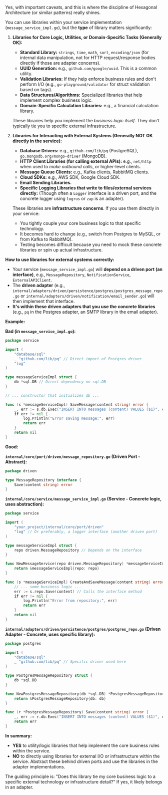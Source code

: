 Yes, with important caveats, and this is where the discipline of Hexagonal Architecture (or similar patterns) really shines.

You can use libraries within your service implementation (`message_service_impl.go`), but the **type** of library matters significantly:

1.  **Libraries for Core Logic, Utilities, or Domain-Specific Tasks (Generally OK):**
    *   **Standard Library:** `strings`, `time`, `math`, `sort`, `encoding/json` (for internal data manipulation, not for HTTP request/response bodies directly if those are adapter concerns).
    *   **UUID Generation:** e.g., `github.com/google/uuid`. This is a common utility.
    *   **Validation Libraries:** If they help enforce business rules and don't perform I/O (e.g., `go-playground/validator` for struct validation based on tags).
    *   **Data Structures/Algorithms:** Specialized libraries that help implement complex business logic.
    *   **Domain-Specific Calculation Libraries:** e.g., a financial calculation library.

    These libraries help you implement the *business logic itself*. They don't typically tie you to specific external infrastructure.

2.  **Libraries for Interacting with External Systems (Generally NOT OK directly in the service):**
    *   **Database Drivers:** e.g., `github.com/lib/pq` (PostgreSQL), `go.mongodb.org/mongo-driver` (MongoDB).
    *   **HTTP Client Libraries (for calling external APIs):** e.g., `net/http` when used to *make outbound calls*, or higher-level clients.
    *   **Message Queue Clients:** e.g., Kafka clients, RabbitMQ clients.
    *   **Cloud SDKs:** e.g., AWS SDK, Google Cloud SDK.
    *   **Email Sending Libraries.**
    *   **Specific Logging Libraries that write to files/external services directly:** (Though often a `Logger` interface is a driven port, and the concrete logger using `logrus` or `zap` is an adapter).

    These libraries are **infrastructure concerns**. If you use them directly in your service:
    *   You tightly couple your core business logic to that specific technology.
    *   It becomes hard to change (e.g., switch from Postgres to MySQL, or from Kafka to RabbitMQ).
    *   Testing becomes difficult because you need to mock these concrete libraries or spin up actual infrastructure.

**How to use libraries for external systems correctly:**

*   Your service (`message_service_impl.go`) will **depend on a driven port (an interface)**, e.g., `MessageRepository`, `NotificationService`, `ExternalAPIClient`.
*   The **driven adapter** (e.g., `internal/adapters/driven/persistence/postgres/postgres_message_repo.go` or `internal/adapters/driven/notification/email_sender.go`) will then implement that interface.
*   **It's within these driven adapters that you use the concrete libraries** (e.g., `pq` in the Postgres adapter, an SMTP library in the email adapter).

**Example:**

**Bad (in `message_service_impl.go`):**

```go
package service

import (
    "database/sql"
    _ "github.com/lib/pq" // Direct import of Postgres driver
    "log"
)

type messageServiceImpl struct {
    db *sql.DB // Direct dependency on sql.DB
}

// ... constructor that initializes db ...

func (s *messageServiceImpl) SaveMessage(content string) error {
    _, err := s.db.Exec("INSERT INTO messages (content) VALUES ($1)", content) // Direct SQL
    if err != nil {
        log.Println("Error saving message:", err)
        return err
    }
    return nil
}
```

**Good:**

**`internal/core/port/driven/message_repository.go` (Driven Port - Abstract):**

```go
package driven

type MessageRepository interface {
    Save(content string) error
}
```

**`internal/core/service/message_service_impl.go` (Service - Concrete logic, uses abstraction):**

```go
package service

import (
    "your_project/internal/core/port/driven"
    "log" // Or preferably, a logger interface (another driven port)
)

type messageServiceImpl struct {
    repo driven.MessageRepository // Depends on the interface
}

func NewMessageService(repo driven.MessageRepository) *messageServiceImpl {
    return &messageServiceImpl{repo: repo}
}

func (s *messageServiceImpl) CreateAndSaveMessage(content string) error {
    // ... some business logic ...
    err := s.repo.Save(content) // Calls the interface method
    if err != nil {
        log.Println("Error from repository:", err)
        return err
    }
    return nil
}
```

**`internal/adapters/driven/persistence/postgres/postgres_repo.go` (Driven Adapter - Concrete, uses specific library):**

```go
package postgres

import (
    "database/sql"
    _ "github.com/lib/pq" // Specific driver used here
)

type PostgresMessageRepository struct {
    db *sql.DB
}

func NewPostgresMessageRepository(db *sql.DB) *PostgresMessageRepository {
    return &PostgresMessageRepository{db: db}
}

func (r *PostgresMessageRepository) Save(content string) error {
    _, err := r.db.Exec("INSERT INTO messages (content) VALUES ($1)", content)
    return err
}
```

**In summary:**

*   **YES** to utility/logic libraries that help implement the core business rules within the service.
*   **NO** to directly using libraries for external I/O or infrastructure within the service. Abstract these behind driven ports and use the libraries in the adapter implementations.

The guiding principle is: "Does this library tie my core business logic to a specific external technology or infrastructure detail?" If yes, it likely belongs in an adapter.